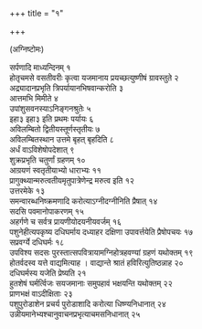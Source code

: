 +++
title = "१"

+++
  
(अग्निष्टोमः)

सर्पणादि माध्यन्दिनम् १  
होतृचमसे वसतीवरीः कृत्वा यजमानाय प्रयच्छत्युष्णीषं ग्रावस्तुते २  
अद्र्यादानप्रभृति त्रिपर्यायानभिषवान्करोति ३  
आत्तमभि मिमीते ४  
उपांशुसवनस्याऽनिङ्गनश्रुतेः ५  
इहा३ इहा३ इति प्रथमः पर्यायः ६  
अविलम्बितो द्वितीयस्तूर्णस्तृतीयः ७  
अविलम्बितस्थान उत्तमे बृहत् बृहदिति ८  
अर्धं वाऽविशेषोपदेशात् ९  
शुक्रप्रभृति चतुर्णां ग्रहणम् १०  
आग्रयणं स्वतृतीयाभ्यो धाराभ्यः ११  
प्रागुक्थ्यान्मरुत्वतीयमृतुपात्रेणेन्द्र मरुत्व इति १२  
उत्तरमेके १३  
समन्वारब्धनिष्क्रमणादि करोत्याऽग्नीदग्नीनिति प्रैषात् १४  
सदसि पवमानोपाकरणम् १५  
अहर्गणे च सर्वत्र प्रायणीयोदयनीयवर्जम् १६  
पशुनेहीत्यपकृष्य दधिघर्माय दध्याहर दक्षिणा उपावर्त्तयेति प्रैषोपचयः १७  
सप्रवर्ग्ये दधिघर्मः १८  
उपविश्य सदसः पुरस्तात्सपवित्रायामग्निहोत्रहवण्यां ग्रहणं यथोक्तम् १९  
होतर्वदस्व यत्ते वाद्यमित्याह । वाद्यान्ते श्रातं हविरित्युतिष्ठन्नाह २०  
दधिघर्मस्य यजेति प्रेष्यति २१  
हुतशेषं घर्मर्त्विजः सयजमानाः समुपहावं भक्षयन्ति यथोक्तम् २२  
प्राणभक्षं वाऽदीक्षिताः २३  
पशुपुरोडाशेन प्रचर्य पुरोडाशादि करोत्या धिष्ण्यनिधानात् २४  
उन्नीयमानेभ्यश्चानुवाचनप्रभृत्याचमसनिधानात् २५  
